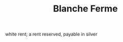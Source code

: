 ---
title: Blanche Ferme
letter: B
permalink: "/definitions/bld-blanche-ferme.html"
body: white rent; a rent reserved, payable in silver
published_at: '2018-07-07'
source: Black's Law Dictionary 2nd Ed (1910)
layout: post
---